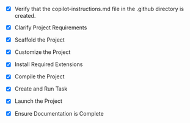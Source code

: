 <!-- Use this file to provide workspace-specific custom instructions to Copilot. For more details, visit https://code.visualstudio.com/docs/copilot/copilot-customization#_use-a-githubcopilotinstructionsmd-file -->
- [x] Verify that the copilot-instructions.md file in the .github directory is created.

- [x] Clarify Project Requirements
	<!-- Django project named "provider" -->

- [x] Scaffold the Project
	<!--
	Django project structure created with virtual environment, requirements.txt, and Django configuration files.
	-->

- [x] Customize the Project
	<!--
	Basic Django project configured with initial migrations applied.
	-->

- [x] Install Required Extensions
	<!-- Python extension already installed for Django development -->

- [x] Compile the Project
	<!--
	Dependencies installed and Django environment set up successfully.
	-->

- [x] Create and Run Task
	<!--
	Created Django development server task that runs in background.
	 -->

- [x] Launch the Project
	<!--
	Django development server launched and running at http://127.0.0.1:8000/
	 -->

- [x] Ensure Documentation is Complete
	<!--
	README.md created with Django project information and setup instructions.
	 -->
